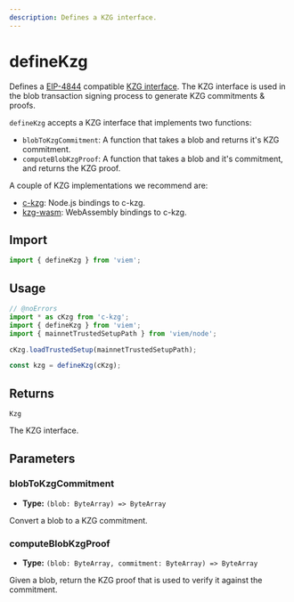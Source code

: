 ```yaml
---
description: Defines a KZG interface.
---
```


# defineKzg

Defines a [EIP-4844](https://eips.ethereum.org/EIPS/eip-4844) compatible [KZG interface](https://notes.ethereum.org/@vbuterin/proto_danksharding_faq#How-%E2%80%9Ccomplicated%E2%80%9D-and-%E2%80%9Cnew%E2%80%9D-is-KZG). The KZG interface is used in the blob transaction signing process to generate KZG commitments & proofs.

`defineKzg` accepts a KZG interface that implements two functions:

- `blobToKzgCommitment`: A function that takes a blob and returns it's KZG commitment.
- `computeBlobKzgProof`: A function that takes a blob and it's commitment, and returns the KZG proof.

A couple of KZG implementations we recommend are:

- [c-kzg](https://github.com/ethereum/c-kzg-4844): Node.js bindings to c-kzg.
- [kzg-wasm](https://github.com/ethereumjs/kzg-wasm): WebAssembly bindings to c-kzg.

## Import

```js twoslash
import { defineKzg } from 'viem';
```

## Usage

```js twoslash
// @noErrors
import * as cKzg from 'c-kzg';
import { defineKzg } from 'viem';
import { mainnetTrustedSetupPath } from 'viem/node';

cKzg.loadTrustedSetup(mainnetTrustedSetupPath);

const kzg = defineKzg(cKzg);
```

## Returns

`Kzg`

The KZG interface.

## Parameters

### blobToKzgCommitment

- **Type:** `(blob: ByteArray) => ByteArray`

Convert a blob to a KZG commitment.

### computeBlobKzgProof

- **Type:** `(blob: ByteArray, commitment: ByteArray) => ByteArray`

Given a blob, return the KZG proof that is used to verify it against the commitment.
